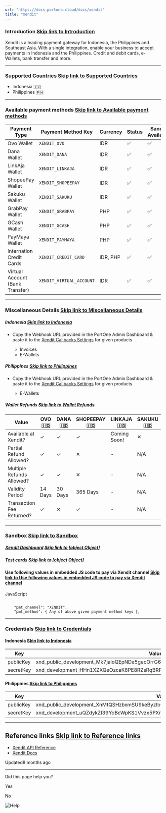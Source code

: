 ```yaml
---
url: "https://docs.portone.cloud/docs/xendit"
title: "Xendit"
---
```


### Introduction   [Skip link to Introduction](https://docs.portone.cloud/docs/xendit\#introduction)

Xendit is a leading payment gateway for Indonesia, the Philippines and Southeast Asia. With a single integration, enable your business to accept payments in Indonesia and the Philippines. Credit and debit cards, e-Wallets, bank transfer and more.

* * *

### Supported Countries   [Skip link to Supported Countries](https://docs.portone.cloud/docs/xendit\#supported-countries)

- Indonesia 🇮🇩
- Philippines 🇵🇭

* * *

### Available payment methods   [Skip link to Available payment methods](https://docs.portone.cloud/docs/xendit\#available-payment-methods)

| Payment Type | Payment Method Key | Currency | Status | Sandbox Availability |
| --- | --- | --- | --- | --- |
| Ovo Wallet | `XENDIT_OVO` | IDR | ✅ | ✅ |
| Dana Wallet | `XENDIT_DANA` | IDR | ✅ | ✅ |
| LinkAja Wallet | `XENDIT_LINKAJA` | IDR | ✅ | ✅ |
| ShopeePay Wallet | `XENDIT_SHOPEEPAY` | IDR | ✅ | ✅ |
| Sakuku Wallet | `XENDIT_SAKUKU` | IDR | ✅ | ✅ |
| GrabPay Wallet | `XENDIT_GRABPAY` | PHP | ✅ | ✅ |
| GCash Wallet | `XENDIT_GCASH` | PHP | ✅ | ✅ |
| PayMaya Wallet | `XENDIT_PAYMAYA` | PHP | ✅ | ✅ |
| Internation Credit Cards | `XENDIT_CREDIT_CARD` | IDR, PHP | ✅ | ✅ |
| Virtual Account (Bank Transfer) | `XENDIT_VIRTUAL_ACCOUNT` | IDR | ✅ | ✅ |

* * *

### Miscellaneous Details   [Skip link to Miscellaneous Details](https://docs.portone.cloud/docs/xendit\#miscellaneous-details)

##### Indonesia   [Skip link to Indonesia](https://docs.portone.cloud/docs/xendit\#indonesia)

- Copy the Webhook URL provided in the PortOne Admin Dashboard & paste it to the [Xendit Callbacks Settings](https://dashboard.xendit.co/settings/developers#callbacks) for given products

  - Invoices
  - E-Wallets

##### Philippines   [Skip link to Philippines](https://docs.portone.cloud/docs/xendit\#philippines)

- Copy the Webhook URL provided in the PortOne Admin Dashboard & paste it to the [Xendit Callbacks Settings](https://dashboard.xendit.co/settings/developers#callbacks) for given products

  - E-Wallets

##### Wallet Refunds   [Skip link to Wallet Refunds](https://docs.portone.cloud/docs/xendit\#wallet-refunds)

| Value | OVO<br>🇮🇩 | DANA<br>🇮🇩 | SHOPEEPAY<br>🇮🇩 | LINKAJA<br>🇮🇩 | SAKUKU<br>🇮🇩 | GCASH<br>🇵🇭 | PAYMAYA<br>🇵🇭 | GRABPAY<br>🇵🇭 |
| --- | --- | --- | --- | --- | --- | --- | --- | --- |
| Available at Xendit? | ✓ | ✓ | ✓ | Coming Soon! | ✕ | ✓ | ✓ | ✓ |
| Partial Refund Allowed? | ✓ | ✓ | ✕ | - | N/A | ✓ | ✓ <br> (Not on same day) | ✓ |
| Multiple Refunds Allowed? | ✓ | ✓ | ✕ | - | N/A | ✓ <br> (Capped at 7) | ✓ | ✓ |
| Validity Period | 14 Days | 30 Days | 365 Days | - | N/A | 180 Days | 365 Days | 365 Days |
| Transaction Fee Returned? | ✓ | ✕ | ✓ | - | N/A | ✓ | ✓ | ✓ |

* * *

### Sandbox   [Skip link to Sandbox](https://docs.portone.cloud/docs/xendit\#sandbox)

##### [Xendit Dashboard](http://dashboard.xendit.co/)   [Skip link to [object Object]](https://docs.portone.cloud/docs/xendit\#xendit-dashboard)

##### [Test cards](https://docs.xendit.co/credit-cards/integrations/test-scenarios)   [Skip link to [object Object]](https://docs.portone.cloud/docs/xendit\#test-cards)

#### Use following values in embedded JS code to pay via Xendit channel   [Skip link to Use following values in embedded JS code to pay via Xendit channel](https://docs.portone.cloud/docs/xendit\#use-following-values-in-embedded-js-code-to-pay-via-xendit-channel)

JavaScript

```rdmd-code lang-javascript theme-light

    "pmt_channel": "XENDIT",
    "pmt_method": { Any of above given payment method keys },

```

* * *

### Credentials   [Skip link to Credentials](https://docs.portone.cloud/docs/xendit\#credentials)

#### Indonesia   [Skip link to Indonesia](https://docs.portone.cloud/docs/xendit\#indonesia-1)

| Key | Value |
| --- | --- |
| publicKey | xnd\_public\_development\_Mk7jaloQEpNDe5gecOrrG67ui74uxtTjlFAs22A6A7o9oxiDQZy1orkCugR4qF |
| secretKey | xnd\_development\_HHn1XZXQeOzcaK8PE8RZsRqBRP5d5jze8DwJUhRYesSAWkM4IZ7eryvznhzIMsQo |

#### Philippines   [Skip link to Philippines](https://docs.portone.cloud/docs/xendit\#philippines-1)

| Key | Value |
| --- | --- |
| publicKey | xnd\_public\_development\_XnMtQSHzbxmSU9keByzIb6CxZ3EZxmwaOPS8CypC3c5SOURVvubbA28tudFOZh |
| secretKey | xnd\_development\_uQZdykZI39YoBcWpKS1Vvzx5PXndfwFkr85kMEREBcL9v3kxYBrlFMInqFUukYyH |

* * *

## Reference links   [Skip link to Reference links](https://docs.portone.cloud/docs/xendit\#reference-links)

- [Xendit API Reference](https://developers.xendit.co/api-reference/)
- [Xendit Docs](https://docs.xendit.co/)

Updated8 months ago

* * *

Did this page help you?

Yes

No

![Help](https://cdn.jsdelivr.net/gh/iamport-intl/portone-devx-chatbot-widget@production/public/chat-intro1.svg)